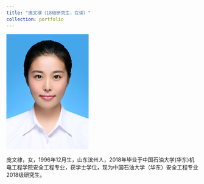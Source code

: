 ```yaml
---
title: "庞文棣（18级研究生，在读）"
collection: portfolio
---
```


![](/images/pangwendi.png)

庞文棣，女，1996年12月生，山东滨州人，2018年毕业于中国石油大学(华东)机电工程学院安全工程专业，获学士学位，现为中国石油大学（华东）安全工程专业2018级研究生。